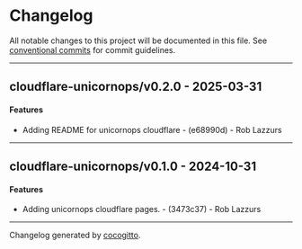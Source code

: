 # Changelog
All notable changes to this project will be documented in this file. See [conventional commits](https://www.conventionalcommits.org/) for commit guidelines.

- - -
## cloudflare-unicornops/v0.2.0 - 2025-03-31
#### Features
- Adding README for unicornops cloudflare - (e68990d) - Rob Lazzurs

- - -

## cloudflare-unicornops/v0.1.0 - 2024-10-31
#### Features
- Adding unicornops cloudflare pages. - (3473c37) - Rob Lazzurs

- - -

Changelog generated by [cocogitto](https://github.com/cocogitto/cocogitto).